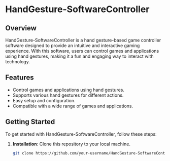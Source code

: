 # HandGesture-SoftwareController

## Overview
HandGesture-SoftwareController is a hand gesture-based game controller software designed to provide an intuitive and interactive gaming experience. With this software, users can control games and applications using hand gestures, making it a fun and engaging way to interact with technology.

## Features
- Control games and applications using hand gestures.
- Supports various hand gestures for different actions.
- Easy setup and configuration.
- Compatible with a wide range of games and applications.

## Getting Started
To get started with HandGesture-SoftwareController, follow these steps:

1. **Installation**: Clone this repository to your local machine.

   ```bash
   git clone https://github.com/your-username/HandGesture-SoftwareController.git
